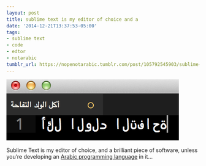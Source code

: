 ```yaml
---
layout: post
title: sublime text is my editor of choice and a
date: '2014-12-21T13:37:53-05:00'
tags:
- sublime text
- code
- edtor
- notarabic
tumblr_url: https://nopenotarabic.tumblr.com/post/105792545903/sublime-text-is-my-editor-of-choice-and-a
---
```

 ![](/tumblr_files/tumblr_ngy3r5jHWr1tz29g7o1_500.png)  

Sublime Text is my editor of choice, and a brilliant piece of software, unless you’re developing an [Arabic programming language](http://nas.sr/%D9%82%D9%84%D8%A8/) in it…

